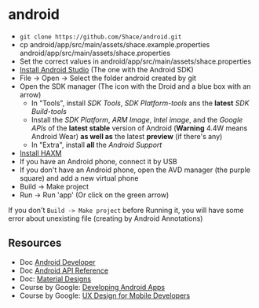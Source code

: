 android
=======


- `git clone https://github.com/Shace/android.git`
- cp android/app/src/main/assets/shace.example.properties android/app/src/main/assets/shace.properties
- Set the correct values in android/app/src/main/assets/shace.properties
- [Install Android Studio](https://developer.android.com/sdk/installing/studio.html) (The one with the Android SDK)
- File -> Open -> Select the folder android created by git
- Open the SDK manager (The icon with the Droid and a blue box with an arrow)
    - In "Tools", install *SDK Tools*, *SDK Platform-tools* ans the **latest** *SDK Build-tools*
    - Install the *SDK Platform*, *ARM Image*, *Intel image*, and the *Google APIs* of the **latest stable** version of Android (**Warning** 4.4W means Android Wear) **as well as** the latest **preview** (if there's any)
    - In "Extra", install **all** the *Android Support*
- [Install HAXM](https://www.udacity.com/course/viewer#!/c-ud853/l-1395568821/m-2001148615)
- If you have an Android phone, connect it by USB
- If you don't have an Android phone, open the AVD manager (the purple square) and add a new virtual phone
- Build -> Make project
- Run -> Run 'app' (Or click on the green arrow)

If you don't `Build -> Make project` before Running it, you will have some error about unexisting file (creating by Android Annotations)


## Resources

* Doc [Android Developer](https://developer.android.com/index.html)
* Doc [Android API Reference](https://developer.android.com/reference/packages.html)
* Doc: [Material Designs](http://www.google.com/design/spec/material-design/introduction.html)
* Course by Google: [Developing Android Apps](https://www.udacity.com/course/viewer#!/c-ud853/l-1395568821/m-1643858568)
* Course by Google: [UX Design for Mobile Developers](https://www.udacity.com/course/viewer#!/c-ud849/l-1613818915/e-1581848542/m-1581848543)

